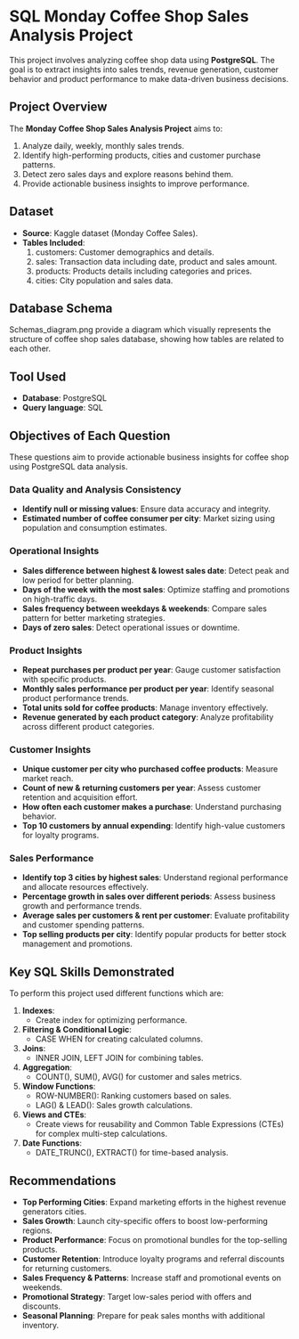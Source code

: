# SQL Monday Coffee Shop Sales Analysis Project 
This project involves analyzing coffee shop data using **PostgreSQL**. The goal is to extract insights into sales trends, revenue generation, customer behavior and product performance to make data-driven business decisions.

## Project Overview
The **Monday Coffee Shop Sales Analysis Project** aims to:
  1. Analyze daily, weekly, monthly sales trends.
  2. Identify high-performing products, cities and customer purchase patterns.
  3. Detect zero sales days and explore reasons behind them.
  4. Provide actionable business insights to improve performance.
  
## Dataset
  - **Source**: Kaggle dataset (Monday Coffee Sales).
  - **Tables Included**:
     1. customers: Customer demographics and details.
     2. sales: Transaction data including date, product and sales amount.
     3. products: Products details including categories and prices.
     4. cities: City population and sales data.
      
## Database Schema 
Schemas_diagram.png provide a diagram which visually represents the structure of coffee shop sales database, showing how tables are related to each other.

## Tool Used
  - **Database**: PostgreSQL
  - **Query language**: SQL

## Objectives of Each Question
These questions aim to provide actionable business insights for coffee shop using PostgreSQL data analysis.
### Data Quality and Analysis Consistency
  - **Identify null or missing values**: Ensure data accuracy and integrity.
  - **Estimated number of coffee consumer per city**: Market sizing using population and consumption estimates.
### Operational Insights
  - **Sales difference between highest & lowest sales date**: Detect peak and low period for better planning.
  - **Days of the week with the most sales**: Optimize staffing and promotions on high-traffic days.
  - **Sales frequency between weekdays & weekends**: Compare sales pattern for better marketing strategies.
  - **Days of zero sales**: Detect operational issues or downtime.
### Product Insights
  - **Repeat purchases per product per year**: Gauge customer satisfaction with specific products.
  - **Monthly sales performance per product per year**: Identify seasonal product performance trends.
  - **Total units sold for coffee products**: Manage inventory effectively.
  - **Revenue generated by each product category**: Analyze profitability across different product categories.
### Customer Insights
  - **Unique customer per city who purchased coffee products**: Measure market reach.
  - **Count of new & returning customers per year**: Assess customer retention and acquisition effort.
  - **How often each customer makes a purchase**: Understand purchasing behavior.
  - **Top 10 customers by annual expending**: Identify high-value customers for loyalty programs.
### Sales Performance
  - **Identify top 3 cities by highest sales**: Understand regional performance and allocate resources effectively.
  - **Percentage growth in sales over different periods**: Assess business growth and performance trends.
  - **Average sales per customers & rent per customer**: Evaluate profitability and customer spending patterns.
  - **Top selling products per city**: Identify popular products for better stock management and promotions.

## Key SQL Skills Demonstrated
To perform this project used different functions which are:
  1. **Indexes**:
        - Create index for optimizing performance.
  2. **Filtering & Conditional Logic**: 
       - CASE WHEN for creating calculated columns.  
  3. **Joins**:
        - INNER JOIN, LEFT JOIN for combining tables.   
  4. **Aggregation**:
        - COUNT(), SUM(), AVG() for customer and sales metrics.
  5. **Window Functions**:
        - ROW-NUMBER(): Ranking customers based on sales.
        - LAG() & LEAD(): Sales growth calculations.
  6. **Views and CTEs**:
        - Create views for reusability and Common Table Expressions (CTEs) for complex multi-step calculations.
  7. **Date Functions**:
        - DATE_TRUNC(), EXTRACT() for time-based analysis.
        
## Recommendations
  - **Top Performing Cities**: Expand marketing efforts in the highest revenue generators cities.
  - **Sales Growth**: Launch city-specific offers to boost low-performing regions.
  - **Product Performance**: Focus on promotional bundles for the top-selling products.
  - **Customer Retention**: Introduce loyalty programs and referral discounts for returning customers.
  - **Sales Frequency & Patterns**: Increase staff and promotional events on weekends.
  - **Promotional Strategy**: Target low-sales period with offers and discounts.
  - **Seasonal Planning**: Prepare for peak sales months with additional inventory.
